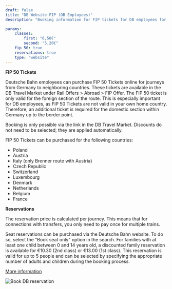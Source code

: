 ```yaml
---
draft: false
title: "DB Website FIP (DB Employees)"
description: "Booking information for FIP tickets for DB employees for neighboring countries of Germany"

params:
    classes:
        first: "6,50€"
        second: "5,20€"
    fip_50: true
    reservations: true
    type: "website"
---
```


**FIP 50 Tickets**

Deutsche Bahn employees can purchase FIP 50 Tickets online for journeys from Germany to neighboring countries. These tickets are available in the DB Travel Market under Rail Offers > Abroad > FIP Offer. The FIP 50 ticket is only valid for the foreign section of the route. This is especially important for DB employees, as FIP 50 Tickets are not valid in your own home country. Therefore, an additional ticket is required for the domestic section within Germany up to the border point.

Booking is only possible via the link in the DB Travel Market. Discounts do not need to be selected; they are applied automatically.

FIP 50 Tickets can be purchased for the following countries:
- Poland
- Austria
- Italy (only Brenner route with Austria)
- Czech Republic
- Switzerland
- Luxembourg
- Denmark
- Netherlands
- Belgium
- France

**Reservations**

The reservation price is calculated per journey. This means that for connections with transfers, you only need to pay once for multiple trains.

Seat reservations can be purchased via the Deutsche Bahn website. To do so, select the "Book seat only" option in the search. For families with at least one child between 0 and 14 years old, a discounted family reservation is available for €10.30 (2nd class) or €13.00 (1st class). This reservation is valid for up to 5 people and can be selected by specifying the appropriate number of adults and children during the booking process.

[More information](https://int.bahn.de/en/offers/additional-services/seat-reservation)

![Book DB reservation](db_reservation.webp)
